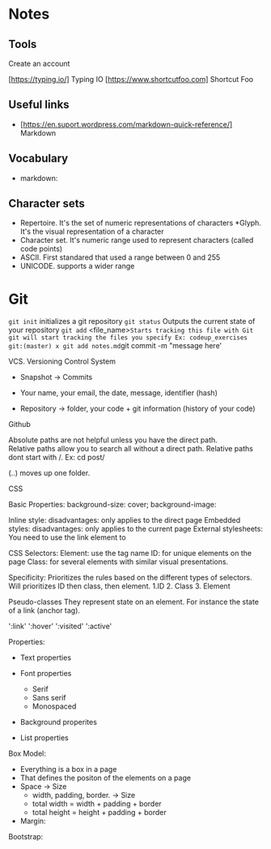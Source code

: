 # Notes

## Tools

Create an account 

[https://typing.io/] Typing IO
[https://www.shortcutfoo.com] Shortcut Foo

## Useful links

* [https://en.suport.wordpress.com/markdown-quick-reference/] Markdown

## Vocabulary

* markdown: 

## Character sets

* Repertoire.  It's the set of numeric representations of characters 
*Glyph.  It's the visual representation of a character 
* Character set.  It's numeric range used to represent characters (called code points)
* ASCII.  First standared that used a range between 0 and 255
* UNICODE.   supports a wider range

# Git

`git init` initializes a git repository
`git status` Outputs the current state of your repository 
`git add` <file_name>` Starts tracking this file with Git 
    git will start tracking the files you specify
    Ex: codeup_exercises git:(master) x git add notes.md
`git commit -m "message here'

VCS. Versioning Control System

* Snapshot -> Commits

* Your name, your email, the date, message, identifier (hash)
* Repository -> folder, your code + git information (history of your code)

Github


Absolute paths are not helpful unless you have the direct path.  
Relative paths allow you to search all without a direct path.  Relative paths dont start with /.
Ex: cd post/

(..) moves up one folder.  


CSS

Basic Properties:
background-size: cover;
background-image: 

Inline style:  disadvantages: only applies to the direct page
Embedded styles: disadvantages: only applies to the current page
External stylesheets: You need to use the link element to 

CSS Selectors:
Element: use the tag name
ID: for unique elements on the page
Class: for several elements with similar visual presentations.  

Specificity: 
Prioritizes the rules based on the different types of selectors.  Will prioritizes ID then class, then element.
1.ID
2. Class
3. Element 

Pseudo-classes
They represent state on an element.  For instance the state of a link (anchor tag).

':link'
':hover'
':visited'
':active'

Properties:
* Text properties
* Font properties
    * Serif
    * Sans serif
    * Monospaced
    
 * Background properites
 * List properties
 
 Box Model:
 * Everything is a box in a page
 * That defines the positon of the elements on a page
 * Space -> Size
    * width, padding, border. -> Size 
    * total width = width + padding + border
    * total height = height + padding + border
 * Margin: 
 
 
 Bootstrap:
 